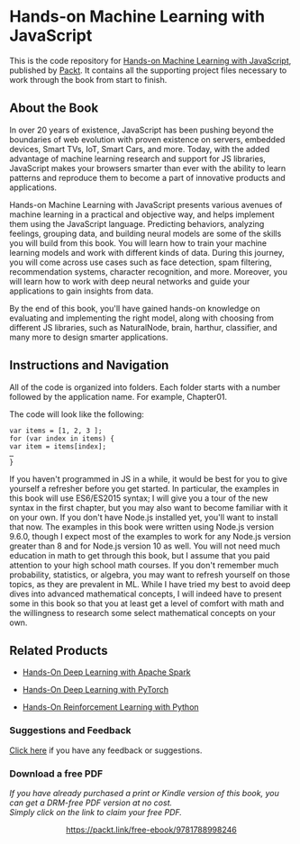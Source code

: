 # Hands-on Machine Learning with JavaScript
This is the code repository for [Hands-on Machine Learning with JavaScript](https://www.packtpub.com/big-data-and-business-intelligence/hands-machine-learning-javascript?utm_source=github&utm_medium=repository&utm_campaign=9781788998246), published by [Packt](https://www.packtpub.com/?utm_source=github). It contains all the supporting project files necessary to work through the book from start to finish.
## About the Book
In over 20 years of existence, JavaScript has been pushing beyond the boundaries of web evolution with proven existence on servers, embedded devices, Smart TVs, IoT, Smart Cars, and more. Today, with the added advantage of machine learning research and support for JS libraries, JavaScript makes your browsers smarter than ever with the ability to learn patterns and reproduce them to become a part of innovative products and applications.

Hands-on Machine Learning with JavaScript presents various avenues of machine learning in a practical and objective way, and helps implement them using the JavaScript language. Predicting behaviors, analyzing feelings, grouping data, and building neural models are some of the skills you will build from this book. You will learn how to train your machine learning models and work with different kinds of data. During this journey, you will come across use cases such as face detection, spam filtering, recommendation systems, character recognition, and more. Moreover, you will learn how to work with deep neural networks and guide your applications to gain insights from data.

By the end of this book, you'll have gained hands-on knowledge on evaluating and implementing the right model, along with choosing from different JS libraries, such as NaturalNode, brain, harthur, classifier, and many more to design smarter applications.

## Instructions and Navigation
All of the code is organized into folders. Each folder starts with a number followed by the application name. For example, Chapter01.



The code will look like the following:
```
var items = [1, 2, 3 ];
for (var index in items) {
var item = items[index];
…
}
```

If you haven't programmed in JS in a while, it would be best for you to give yourself a refresher before you get started. In particular, the examples in this book will use ES6/ES2015 syntax; I will give you a tour of the new syntax in the first chapter, but you may also want to become familiar with it on your own. 
If you don't have Node.js installed yet, you'll want to install that now. The examples in this book were written using Node.js version 9.6.0, though I expect most of the examples to work for any Node.js version greater than 8 and for Node.js version 10 as well.
You will not need much education in math to get through this book, but I assume that you paid attention to your high school math courses. If you don't remember much probability, statistics, or algebra, you may want to refresh yourself on those topics, as they are prevalent in ML. 
While I have tried my best to avoid deep dives into advanced mathematical concepts, I will indeed have to present some in this book so that you at least get a level of comfort with math and the willingness to research some select mathematical concepts on your own.

## Related Products
* [Hands-On Deep Learning with Apache Spark](https://www.packtpub.com/big-data-and-business-intelligence/hands-deep-learning-apache-spark?utm_source=github&utm_medium=repository&utm_campaign=9781788994613)

* [Hands-On Deep Learning with PyTorch](https://www.packtpub.com/big-data-and-business-intelligence/hands-deep-learning-pytorch?utm_source=github&utm_medium=repository&utm_campaign=9781788834131)

* [Hands-On Reinforcement Learning with Python](https://www.packtpub.com/big-data-and-business-intelligence/hands-reinforcement-learning-python?utm_source=github&utm_medium=repository&utm_campaign=9781788836524)

### Suggestions and Feedback
[Click here](https://docs.google.com/forms/d/e/1FAIpQLSe5qwunkGf6PUvzPirPDtuy1Du5Rlzew23UBp2S-P3wB-GcwQ/viewform) if you have any feedback or suggestions.
### Download a free PDF

 <i>If you have already purchased a print or Kindle version of this book, you can get a DRM-free PDF version at no cost.<br>Simply click on the link to claim your free PDF.</i>
<p align="center"> <a href="https://packt.link/free-ebook/9781788998246">https://packt.link/free-ebook/9781788998246 </a> </p>